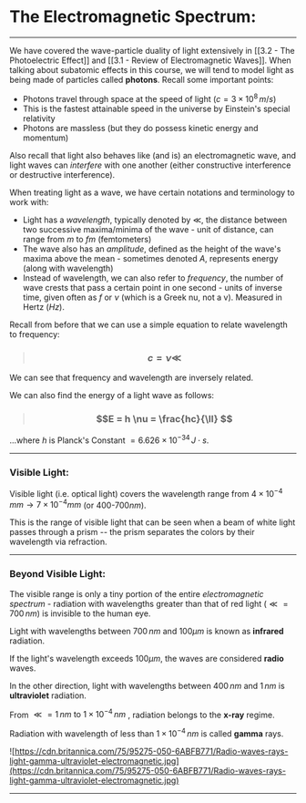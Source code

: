 # The Electromagnetic Spectrum:

***

We have covered the wave-particle duality of light extensively in [[3.2 - The Photoelectric Effect]] and [[3.1 - Review of Electromagnetic Waves]]. When talking about subatomic effects in this course, we will tend to model light as being made of particles called **photons**. Recall some important points:

- Photons travel through space at the speed of light ($c = 3\times10^8\,m/s$)
- This is the fastest attainable speed in the universe by Einstein's special relativity
- Photons are massless (but they do possess kinetic energy and momentum)


Also recall that light also behaves like (and is) an electromagnetic wave, and light waves can *interfere* with one another (either constructive interference or destructive interference). 

When treating light as a wave, we have certain notations and terminology to work with:

- Light has a *wavelength*, typically denoted by $\ll$, the distance between two successive maxima/minima of the wave - unit of distance, can range from $m$ to $fm$ (femtometers)
- The wave also has an *amplitude*, defined as the height of the wave's maxima above the mean - sometimes denoted $A$, represents energy (along with wavelength)
- Instead of wavelength, we can also refer to *frequency*, the number of wave crests that pass a certain point in one second - units of inverse time, given often as $f$ or $\nu$ (which is a Greek nu, not a v). Measured in Hertz ($Hz$).


Recall from before that we can use a simple equation to relate wavelength to frequency:


> ### $$c =  \nu \ll$$

We can see that frequency and wavelength are inversely related.

We can also find the energy of a light wave as follows:

> ### $$E = h \nu = \frac{hc}{\ll} $$

...where $h$ is Planck's Constant $= 	6.626\times10^{-34}\,J\cdot s.$

***

### Visible Light:

Visible light (i.e. optical light) covers the wavelength range from $4 \times 10^{-4}\,mm \to 7 \times 10^{-4}mm$ (or 400-700$nm$).

This is the range of visible light that can be seen when a beam of white light passes through a prism -- the prism separates the colors by their wavelength via refraction.
***

### Beyond Visible Light:
 The visible range is only a tiny portion of the entire *electromagnetic spectrum* - radiation with wavelengths greater than that of red light ($\ll = 700\,nm$) is invisible to the human eye. 
 
 Light with wavelengths between $700\,nm\text{ and }100\mu m$ is  known as **infrared** radiation. 
 
 If the light's wavelength exceeds $100\mu m$,  the waves are considered **radio** waves. 
 
 In the other direction, light with wavelengths between $400\,nm\text{ and }1\,nm$ is **ultraviolet** radiation.
 
 From $\ll = 1\,nm \text{ to }1\times 10^{-4}\,nm$ , radiation belongs to the **x-ray** regime. 
 
 Radiation with wavelength of less than $1\times10^{-4}\,nm$ is called **gamma** rays. 
 
![https://cdn.britannica.com/75/95275-050-6ABFB771/Radio-waves-rays-light-gamma-ultraviolet-electromagnetic.jpg](https://cdn.britannica.com/75/95275-050-6ABFB771/Radio-waves-rays-light-gamma-ultraviolet-electromagnetic.jpg)

***

